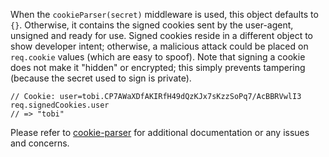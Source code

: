 When the `cookieParser(secret)` middleware is used, this object defaults to `{}`. Otherwise, it contains the signed cookies sent by the user-agent, unsigned and ready for use. Signed cookies reside in a different object to show developer intent; otherwise, a malicious attack could be placed on `req.cookie` values (which are easy to spoof). Note that signing a cookie does not make it "hidden" or encrypted; this simply prevents tampering (because the secret used to sign is private).

```
// Cookie: user=tobi.CP7AWaXDfAKIRfH49dQzKJx7sKzzSoPq7/AcBBRVwlI3
req.signedCookies.user
// => "tobi"
```

Please refer to [cookie-parser](https://github.com/expressjs/cookie-parser) for additional documentation or any issues and concerns.

